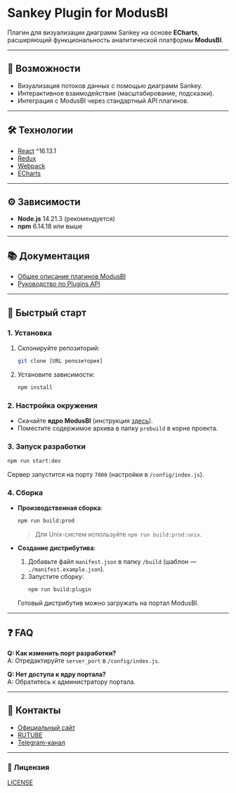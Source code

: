 # **Sankey Plugin for ModusBI**

Плагин для визуализации диаграмм Sankey на основе **ECharts**, расширяющий функциональность аналитической платформы **ModusBI**.

---

## **📌 Возможности**
- Визуализация потоков данных с помощью диаграмм Sankey.
- Интерактивное взаимодействие (масштабирование, подсказки).
- Интеграция с ModusBI через стандартный API плагинов.

---

## **🛠 Технологии**
- [React](https://github.com/facebook/react) ^16.13.1
- [Redux](https://github.com/reduxjs/redux)
- [Webpack](https://github.com/webpack/webpack)
- [ECharts](https://echarts.apache.org/)

---

## **⚙️ Зависимости**
- **Node.js** 14.21.3 (рекомендуется)
- **npm** 6.14.18 или выше

---

## **📚 Документация**
- [Общее описание плагинов ModusBI](https://kb.modusbi.ru/web/docs_product/content-view)
- [Руководство по Plugins API](https://kb.modusbi.ru/web/docs_product/content-view/-/kb_asset_publisher/contentView/content/id/599400)

---

## **🚀 Быстрый старт**

### **1. Установка**
1. Склонируйте репозиторий:
   ```bash
   git clone [URL репозитория]
   ```
2. Установите зависимости:
   ```bash
   npm install
   ```

### **2. Настройка окружения**
- Скачайте **ядро ModusBI** (инструкция [здесь](https://kb.modusbi.ru/web/docs_product/content-view/-/kb_asset_publisher/contentView/content/id/599400)).
- Поместите содержимое архива в папку `prebuild` в корне проекта.

### **3. Запуск разработки**
```bash
npm run start:dev
```  
Сервер запустится на порту `7000` (настройки в `/config/index.js`).

### **4. Сборка**
- **Производственная сборка**:
  ```bash
  npm run build:prod
  ```  
  > Для Unix-систем используйте `npm run build:prod:unix`.

- **Создание дистрибутива**:
    1. Добавьте файл `manifest.json` в папку `/build` (шаблон — `./manifest.example.json`).
    2. Запустите сборку:
       ```bash
       npm run build:plugin
       ```  
  Готовый дистрибутив можно загружать на портал ModusBI.

---

## **❓ FAQ**
**Q: Как изменить порт разработки?**  
A: Отредактируйте `server_port` в `/config/index.js`.

**Q: Нет доступа к ядру портала?**  
A: Обратитесь к администратору портала.

---

## **📌 Контакты**
- [Официальный сайт](https://modusbi.ru/)
- [RUTUBE](https://rutube.ru/channel/43575679)
- [Telegram-канал](https://t.me/bi_pro)

---

### **🔹 Лицензия**
[LICENSE](./LICENSE.docx)


